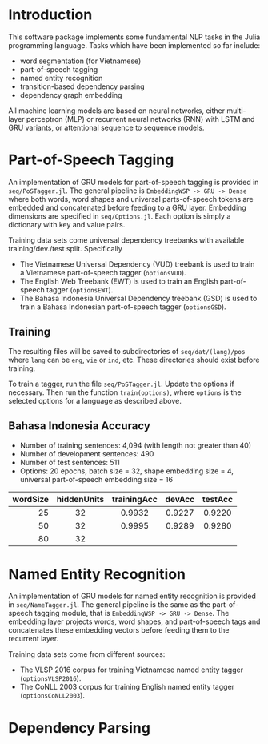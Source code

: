 # Introduction

This software package implements some fundamental NLP tasks in the Julia programming language. Tasks which have been implemented so far include:

- word segmentation (for Vietnamese)
- part-of-speech tagging
- named entity recognition
- transition-based dependency parsing
- dependency graph embedding

All machine learning models are based on neural networks, either multi-layer perceptron (MLP) or recurrent neural networks (RNN) with LSTM and GRU variants, or attentional sequence to sequence models. 

# Part-of-Speech Tagging

An implementation of GRU models for part-of-speech tagging is provided in `seq/PoSTagger.jl`. The general pipeline is `EmbeddingWSP -> GRU -> Dense` where both words, word shapes and universal parts-of-speech tokens are embedded and concatenated before feeding to a GRU layer. Embedding dimensions are specified in `seq/Options.jl`. Each option is simply a dictionary with key and value pairs.

Training data sets come universal dependency treebanks with available training/dev./test split. Specifically

- The Vietnamese Universal Dependency (VUD) treebank is used to train a Vietnamese part-of-speech tagger (`optionsVUD`). 
- The English Web Treebank (EWT) is used to train an English part-of-speech tagger (`optionsEWT`).
- The Bahasa Indonesia Universal Dependency treebank (GSD) is used to train a Bahasa Indonesian part-of-speech tagger (`optionsGSD`).

## Training

The resulting files will be saved to subdirectories of `seq/dat/(lang)/pos` where `lang` can be `eng`, `vie` or `ind`, etc. These directories should exist before training.

To train a tagger, run the file `seq/PoSTagger.jl`. Update the options if necessary. Then run the function `train(options)`, where `options` is the selected options for a language as described above. 

## Bahasa Indonesia Accuracy

- Number of training sentences: 4,094 (with length not greater than 40)
- Number of development sentences: 490
- Number of test sentences: 511
- Options: 20 epochs, batch size = 32, shape embedding size = 4, universal part-of-speech embedding size = 16

| wordSize |  hiddenUnits | trainingAcc | devAcc | testAcc |
| ---:       | :---:   | :---:    | :---:    | :---:    |
| 25 | 32 | 0.9932 | 0.9227 | 0.9220 |
| 50 | 32 | 0.9995 | 0.9289 | 0.9280 |
| 80 | 32 | | |


# Named Entity Recognition

An implementation of GRU models for named entity recognition is provided in `seq/NameTagger.jl`. The general pipeline is the same as the part-of-speech tagging module, that is `EmbeddingWSP -> GRU -> Dense`. The embedding layer projects words, word shapes, and part-of-speech tags and concatenates these embedding vectors before feeding them to the recurrent layer.

Training data sets come from different sources:

- The VLSP 2016 corpus for training Vietnamese named entity tagger (`optionsVLSP2016`).
- The CoNLL 2003 corpus for training English named entity tagger (`optionsCoNLL2003`).



# Dependency Parsing

